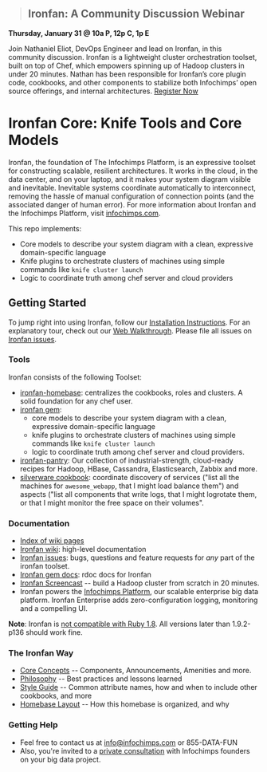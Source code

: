 >## **Ironfan: A Community Discussion Webinar**
**<p>Thursday, January 31 @ 10a P, 12p C, 1p E</p>**
Join Nathaniel Eliot, DevOps Engineer and lead on Ironfan, in this community discussion. Ironfan is a lightweight cluster orchestration toolset, built on top of Chef, which empowers spinning up of Hadoop clusters in under 20 minutes. Nathan has been responsible for Ironfan’s core plugin code, cookbooks, and other components to stabilize both Infochimps’ open source offerings, and internal architectures.
[Register Now](https://www4.gotomeeting.com/register/188375087) 

# Ironfan Core: Knife Tools and Core Models

Ironfan, the foundation of The Infochimps Platform, is an expressive toolset for constructing scalable, resilient architectures. It works in the cloud, in the data center, and on your laptop, and it makes your system diagram visible and inevitable. Inevitable systems coordinate automatically to interconnect, removing the hassle of manual configuration of connection points (and the associated danger of human error).
For more information about Ironfan and the Infochimps Platform, visit [infochimps.com](http://www.infochimps.com/).

This repo implements:

* Core models to describe your system diagram with a clean, expressive domain-specific language
* Knife plugins to orchestrate clusters of machines using simple commands like `knife cluster launch`
* Logic to coordinate truth among chef server and cloud providers

## Getting Started

To jump right into using Ironfan, follow our [Installation Instructions](https://github.com/infochimps-labs/ironfan/wiki/INSTALL). For an explanatory tour, check out our [Web Walkthrough](https://github.com/infochimps-labs/ironfan/wiki/walkthrough-web).  Please file all issues on [Ironfan issues](https://github.com/infochimps-labs/ironfan/issues).

### Tools

Ironfan consists of the following Toolset:

* [ironfan-homebase](https://github.com/infochimps-labs/ironfan-homebase): centralizes the cookbooks, roles and clusters. A solid foundation for any chef user.
* [ironfan gem](https://github.com/infochimps-labs/ironfan):
  - core models to describe your system diagram with a clean, expressive domain-specific language
  - knife plugins to orchestrate clusters of machines using simple commands like `knife cluster launch`
  - logic to coordinate truth among chef server and cloud providers.
* [ironfan-pantry](https://github.com/infochimps-labs/ironfan-pantry): Our collection of industrial-strength, cloud-ready recipes for Hadoop, HBase, Cassandra, Elasticsearch, Zabbix and more.
* [silverware cookbook](https://github.com/infochimps-labs/ironfan-homebase/tree/master/cookbooks/silverware): coordinate discovery of services ("list all the machines for `awesome_webapp`, that I might load balance them") and aspects ("list all components that write logs, that I might logrotate them, or that I might monitor the free space on their volumes".

### Documentation

* [Index of wiki pages](https://github.com/infochimps-labs/ironfan/wiki/_pages)
* [Ironfan wiki](https://github.com/infochimps-labs/ironfan/wiki): high-level documentation
* [Ironfan issues](https://github.com/infochimps-labs/ironfan/issues): bugs, questions and feature requests for *any* part of the ironfan toolset.
* [Ironfan gem docs](http://rdoc.info/gems/ironfan): rdoc docs for Ironfan
* [Ironfan Screencast](http://bit.ly/ironfan-hadoop-in-20-minutes) -- build a Hadoop cluster from scratch in 20 minutes.
* Ironfan powers the [Infochimps Platform](http://www.infochimps.com/how-it-works), our scalable enterprise big data platform. Ironfan Enterprise adds zero-configuration logging, monitoring and a compelling UI.

**Note**: Ironfan is [not compatible with Ruby 1.8](https://github.com/infochimps-labs/ironfan/issues/127). All versions later than 1.9.2-p136 should work fine.

### The Ironfan Way

* [Core Concepts](https://github.com/infochimps-labs/ironfan/wiki/core_concepts)     -- Components, Announcements, Amenities and more.
* [Philosophy](https://github.com/infochimps-labs/ironfan/wiki/Philosophy)            -- Best practices and lessons learned
* [Style Guide](https://github.com/infochimps-labs/ironfan/wiki/style_guide)         -- Common attribute names, how and when to include other cookbooks, and more
* [Homebase Layout](https://github.com/infochimps-labs/ironfan/wiki/homebase-layout) -- How this homebase is organized, and why

### Getting Help
* Feel free to contact us at info@infochimps.com or 855-DATA-FUN
* Also, you're invited to a [private consultation](http://www.infochimps.com/free-big-data-consultation?utm_source=git&utm_medium=referral&utm_campaign=consult) with Infochimps founders on your big data project.

